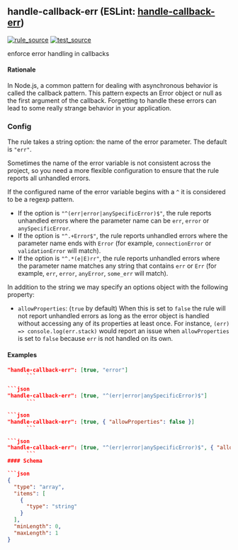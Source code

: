 <!-- Start:AutoDoc:: Modify `src/readme/rules.ts` and run `gulp readme` to update block -->
## handle-callback-err (ESLint: [handle-callback-err](http://eslint.org/docs/rules/handle-callback-err))
[![rule_source](https://img.shields.io/badge/%F0%9F%93%8F%20rule-source-green.svg)](https://github.com/buzinas/tslint-eslint-rules/blob/master/src/rules/handleCallbackErrRule.ts)
[![test_source](https://img.shields.io/badge/%F0%9F%93%98%20test-source-blue.svg)](https://github.com/buzinas/tslint-eslint-rules/blob/master/src/test/rules/handleCallbackErrRuleTests.ts)

enforce error handling in callbacks

#### Rationale

In Node.js, a common pattern for dealing with asynchronous behavior is called the callback
pattern. This pattern expects an Error object or null as the first argument of the callback.
Forgetting to handle these errors can lead to some really strange behavior in your
application.

### Config

The rule takes a string option: the name of the error parameter. The default is
`"err"`.

Sometimes the name of the error variable is not consistent across the project, so you need a
more flexible configuration to ensure that the rule reports all unhandled errors.

If the configured name of the error variable begins with a `^` it is considered to be a
regexp pattern.

- If the option is `"^(err|error|anySpecificError)$"`, the rule reports unhandled errors
  where the parameter name can be `err`, `error` or `anySpecificError`.
- If the option is `"^.+Error$"`, the rule reports unhandled errors where the parameter
  name ends with `Error` (for example, `connectionError` or `validationError` will
  match).
- If the option is `"^.*(e|E)rr"`, the rule reports unhandled errors where the parameter
  name matches any string that contains `err` or `Err` (for example, `err`, `error`,
  `anyError`, `some_err` will match).

In addition to the string we may specify an options object with the following property:

- `allowProperties`: (`true` by default) When this is set to `false` the rule will not
  report unhandled errors as long as the error object is handled without accessing any of its
  properties at least once. For instance, `(err) => console.log(err.stack)` would report an
  issue when `allowProperties` is set to `false` because `err` is not handled on its
  own.

#### Examples

```json
"handle-callback-err": [true, "error"]
      ```

```json
"handle-callback-err": [true, "^(err|error|anySpecificError)$"]
      ```

```json
"handle-callback-err": [true, { "allowProperties": false }]
      ```

```json
"handle-callback-err": [true, "^(err|error|anySpecificError)$", { "allowProperties": false }]
      ```
#### Schema

```json
{
  "type": "array",
  "items": [
    {
      "type": "string"
    }
  ],
  "minLength": 0,
  "maxLength": 1
}
```
<!-- End:AutoDoc -->
